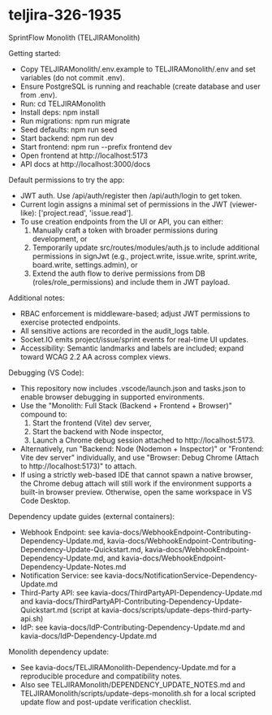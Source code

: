 # teljira-326-1935

SprintFlow Monolith (TELJIRAMonolith)

Getting started:
- Copy TELJIRAMonolith/.env.example to TELJIRAMonolith/.env and set variables (do not commit .env).
- Ensure PostgreSQL is running and reachable (create database and user from .env).
- Run: cd TELJIRAMonolith
- Install deps: npm install
- Run migrations: npm run migrate
- Seed defaults: npm run seed
- Start backend: npm run dev
- Start frontend: npm run --prefix frontend dev
- Open frontend at http://localhost:5173
- API docs at http://localhost:3000/docs

Default permissions to try the app:
- JWT auth. Use /api/auth/register then /api/auth/login to get token.
- Current login assigns a minimal set of permissions in the JWT (viewer-like): ['project.read', 'issue.read'].
- To use creation endpoints from the UI or API, you can either:
  1) Manually craft a token with broader permissions during development, or
  2) Temporarily update src/routes/modules/auth.js to include additional permissions in signJwt (e.g., project.write, issue.write, sprint.write, board.write, settings.admin), or
  3) Extend the auth flow to derive permissions from DB (roles/role_permissions) and include them in JWT payload.

Additional notes:
- RBAC enforcement is middleware-based; adjust JWT permissions to exercise protected endpoints.
- All sensitive actions are recorded in the audit_logs table.
- Socket.IO emits project/issue/sprint events for real-time UI updates.
- Accessibility: Semantic landmarks and labels are included; expand toward WCAG 2.2 AA across complex views.

Debugging (VS Code):
- This repository now includes .vscode/launch.json and tasks.json to enable browser debugging in supported environments.
- Use the "Monolith: Full Stack (Backend + Frontend + Browser)" compound to:
  1) Start the frontend (Vite) dev server,
  2) Start the backend with Node inspector,
  3) Launch a Chrome debug session attached to http://localhost:5173.
- Alternatively, run "Backend: Node (Nodemon + Inspector)" or "Frontend: Vite dev server" individually, and use "Browser: Debug Chrome (Attach to http://localhost:5173)" to attach.
- If using a strictly web-based IDE that cannot spawn a native browser, the Chrome debug attach will still work if the environment supports a built-in browser preview. Otherwise, open the same workspace in VS Code Desktop.

Dependency update guides (external containers):
- Webhook Endpoint: see kavia-docs/WebhookEndpoint-Contributing-Dependency-Update.md, kavia-docs/WebhookEndpoint-Contributing-Dependency-Update-Quickstart.md, kavia-docs/WebhookEndpoint-Dependency-Update.md, and kavia-docs/WebhookEndpoint-Dependency-Update-Notes.md
- Notification Service: see kavia-docs/NotificationService-Dependency-Update.md
- Third-Party API: see kavia-docs/ThirdPartyAPI-Dependency-Update.md and kavia-docs/ThirdPartyAPI-Contributing-Dependency-Update-Quickstart.md (script at kavia-docs/scripts/update-deps-third-party-api.sh)
- IdP: see kavia-docs/IdP-Contributing-Dependency-Update.md and kavia-docs/IdP-Dependency-Update.md

Monolith dependency update:
- See kavia-docs/TELJIRAMonolith-Dependency-Update.md for a reproducible procedure and compatibility notes.
- Also see TELJIRAMonolith/DEPENDENCY_UPDATE_NOTES.md and TELJIRAMonolith/scripts/update-deps-monolith.sh for a local scripted update flow and post-update verification checklist.
